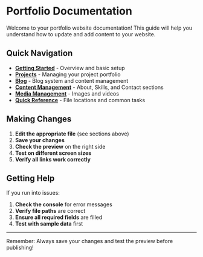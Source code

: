 
# Portfolio Documentation

Welcome to your portfolio website documentation! This guide will help you understand how to update and add content to your website.

## Quick Navigation

- **[Getting Started](./getting-started.md)** - Overview and basic setup
- **[Projects](./projects.md)** - Managing your project portfolio
- **[Blog](./blog.md)** - Blog system and content management
- **[Content Management](./content-management.md)** - About, Skills, and Contact sections
- **[Media Management](./media-management.md)** - Images and videos
- **[Quick Reference](./quick-reference.md)** - File locations and common tasks

## Making Changes

1. **Edit the appropriate file** (see sections above)
2. **Save your changes**
3. **Check the preview** on the right side
4. **Test on different screen sizes**
5. **Verify all links work correctly**

## Getting Help

If you run into issues:
1. **Check the console** for error messages
2. **Verify file paths** are correct
3. **Ensure all required fields** are filled
4. **Test with sample data** first

---

Remember: Always save your changes and test the preview before publishing!
